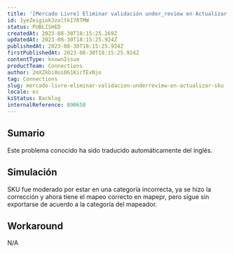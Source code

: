 ```yaml
---
title: '[Mercado Livre] Eliminar validación under_review en Actualizar SKU'
id: 1yeZeigiok3zaltkI7RTMW
status: PUBLISHED
createdAt: 2023-08-30T18:15:25.269Z
updatedAt: 2023-08-30T18:15:25.924Z
publishedAt: 2023-08-30T18:15:25.924Z
firstPublishedAt: 2023-08-30T18:15:25.924Z
contentType: knownIssue
productTeam: Connections
author: 2mXZkbi0oi061KicTExNjo
tag: Connections
slug: mercado-livre-eliminar-validacion-underreview-en-actualizar-sku
locale: es
kiStatus: Backlog
internalReference: 890658
---
```


## Sumario

<div class="alert alert-info">
  <p>Este problema conocido ha sido traducido automáticamente del inglés.</p>
</div>



## Simulación


SKU fue moderado por estar en una categoría incorrecta, ya se hizo la corrección y ahora tiene el mapeo correcto en mapepr, pero sigue sin exportarse de acuerdo a la categoría del mapeador.



## Workaround


N/A





